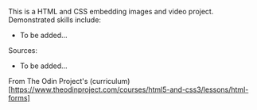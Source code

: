 This is a HTML and CSS embedding images and video project. Demonstrated skills include:
* To be added...

Sources:
* To be added...

From The Odin Project's (curriculum)[https://www.theodinproject.com/courses/html5-and-css3/lessons/html-forms]